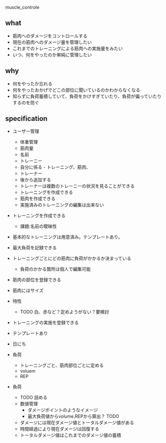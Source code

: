 muscle_controle

## what
- 筋肉へのダメージをコントロールする
- 現在の筋肉へのダメージ量を管理したい
- これまでのトレーニングによる筋肉への実施量をみたい
- いつ、何をやったのか単純に管理したい

## why
- 何をやったか忘れる
- 何をやったおかげでどこの部位に聞いているのかわからなくなる
- 知らずに負荷蓄積していて、負荷をかけすぎていたり、負荷が偏っていたりするのを防ぐ


## specification
- ユーザー管理
    - 体重管理
    - 筋肉量
    - 名前
    - トレーニー
     - 自分に係る
      - トレーニング、筋肉、
    - トレーナー
     - 後から追加する
     - トレーナーは複数のトレーニーの状況を見ることができる
     - トレーニングを作成できる
     - 筋肉を作成できる
     - 実施済みのトレーニングの編集は出来ない

- トレーニングを作成できる
    - 課題:名前の曖昧性
- 基本的なトレーニングは用意済み。テンプレートあり。
- 最大負荷を記録できる
- トレーニングごとにどの筋肉に負荷がかかるか決まっている
  - 負荷のかかる箇所は個人で編集可能
- 筋肉の部位を登録できる
 - 筋肉にはサイズ
 - 特性
    - TODO 白、赤など？定めようがない？要検討

- トレーニングの実施を登録できる
 - テンプレートあり
 - 日にち
 - 負荷
    - トレーニングごと、筋肉部位ごとに定める
    - voluem
    - REP

- 負荷
    - TODO 詰める
    - 数値管理
        - ダメージポイントのようなイメージ
        - 最大負荷値からvolume,REPから算出？ TODO
    - ダメージには現在ダメージ値とトータルダメージ値がある
    - 時間経過により現在ダメージは回復する
    - トータルダメージ値はこれまでのダメージ値の蓄積
